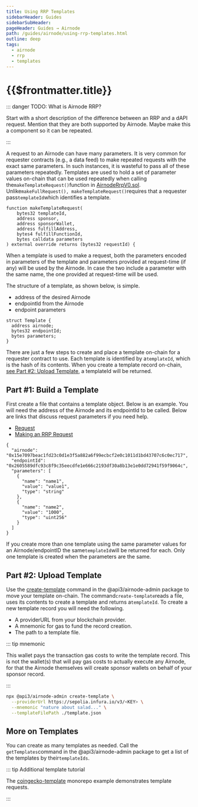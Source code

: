 ```yaml
---
title: Using RRP Templates
sidebarHeader: Guides
sidebarSubHeader:
pageHeader: Guides → Airnode
path: /guides/airnode/using-rrp-templates.html
outline: deep
tags:
  - airnode
  - rrp
  - templates
---
```


<PageHeader/>

# {{$frontmatter.title}}

::: danger TODO: What is Airnode RRP?

Start with a short description of the difference between an RRP and a dAPI
request. Mention that they are both supported by Airnode. Maybe make this a
component so it can be repeated.

:::

<!-- TODO: 2021-11-02 wkande: Should this doc speak to creating a templateId? See the code
example ./code/create-template-id.js which may not be used anywhere in
these docs at this time. -->

A request to an Airnode can have many parameters. It is very common for
requester contracts (e.g., a data feed) to make repeated requests with the exact
same parameters. In such instances, it is wasteful to pass all of these
parameters repeatedly. Templates are used to hold a set of parameter values
on-chain that can be used repeatedly when calling
the`makeTemplateRequest()`function in
[AirnodeRrpV0.sol](https://github.com/api3dao/airnode/blob/v0.8/packages/airnode-protocol/contracts/rrp/AirnodeRrpV0.sol)<ExternalLinkImage/>.
Unlike`makeFullRequest(), makeTemplateRequest()`requires that a requester
pass`templateId`which identifies a template.

```solidity
function makeTemplateRequest(
    bytes32 templateId,
    address sponsor,
    address sponsorWallet,
    address fulfillAddress,
    bytes4 fulfillFunctionId,
    bytes calldata parameters
) external override returns (bytes32 requestId) {
```

When a template is used to make a request, both the parameters encoded in
parameters of the template and parameters provided at request-time (if any) will
be used by the Airnode. In case the two include a parameter with the same name,
the one provided at request-time will be used.

The structure of a template, as shown below, is simple.

- address of the desired Airnode
- endpointId from the Airnode
- endpoint parameters

```solidity
struct Template {
  address airnode;
  bytes32 endpointId;
  bytes parameters;
}
```

There are just a few steps to create and place a template on-chain for a
requester contract to use. Each template is identified by a`templateId`, which
is the hash of its contents. When you create a template record on-chain,
[see Part #2: Upload Template](#part-2-upload-template), a templateId will be
returned.

## Part #1: Build a Template

First create a file that contains a template object. Below is an example. You
will need the address of the Airnode and its endpointId to be called. Below are
links that discuss request parameters if you need help.

- [Request](/reference/airnode/latest/concepts/request.md)
- [Making an RRP Request](rrp-request.md#request-parameters)

```
{
  "airnode": "0x15e7097beac1fd23c0d1e3f5a882a6f99ecbcf2e0c1011d1bd43707c6c0ec717",
  "endpointId": "0x2605589dfc93c8f9c35eecdfe1e666c2193df30a8b13e1e0dd72941f59f9064c",
  "parameters": [
    {
      "name": "name1",
      "value": "value1",
      "type": "string"
    },
    {
      "name": "name2",
      "value": "1000",
      "type": "uint256"
    }
  ]
}
```

If you create more than one template using the same parameter values for an
Airnode/endpointID the same`templateId`will be returned for each. Only one
template is created when the parameters are the same.

## Part #2: Upload Template

Use the
[create-template](https://github.com/api3dao/airnode/tree/v0.9/packages/airnode-admin#create-template)<ExternalLinkImage/>
command in the @api3/airnode-admin package to move your template on-chain. The
command`create-template`reads a file, uses its contents to create a template and
returns a`templateId`. To create a new template record you will need the
following.

- A providerURL from your blockchain provider.
- A mnemonic for gas to fund the record creation.
- The path to a template file.

::: tip mnemonic

This wallet pays the transaction gas costs to write the template record. This is
not the wallet(s) that will pay gas costs to actually execute any Airnode, for
that the Airnode themselves will create sponsor wallets on behalf of your
sponsor record.

:::

```bash
npx @api3/airnode-admin create-template \
  --providerUrl https://sepolia.infura.io/v3/<KEY> \
  --mnemonic "nature about salad..." \
  --templateFilePath ./template.json
```

## More on Templates

You can create as many templates as needed. Call the `getTemplates`command in
the @api3/airnode-admin package to get a list of the templates by
their`templateIds`.

::: tip Additional template tutorial

The
[coingecko-template](https://github.com/api3dao/airnode/tree/v0.9/packages/airnode-examples/integrations/coingecko-template)<ExternalLinkImage/>
monorepo example demonstrates template requests.

:::
